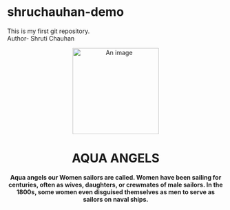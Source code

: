 # shruchauhan-demo
This is my first git repository.
<br>
Author- Shruti Chauhan
<br>

<div align="center">
  <a href="https://Marinelauncher.site">
  <img src="https://www.marineinsight.com/wp-content/uploads/2020/03/Depositphotos_2797048_xl-2015-1.jpg" alt="An image" width="200" height="200">
  </a>
  <h1 align="center">AQUA ANGELS</h1>
  <p align="center">
    <strong>Aqua angels our Women sailors are called.
    Women have been sailing for centuries, often as wives, daughters, or crewmates of male sailors. In the 1800s, some women even disguised themselves as men to serve as sailors on naval ships.</strong>
  </p>
  <p>
</div>

<br>